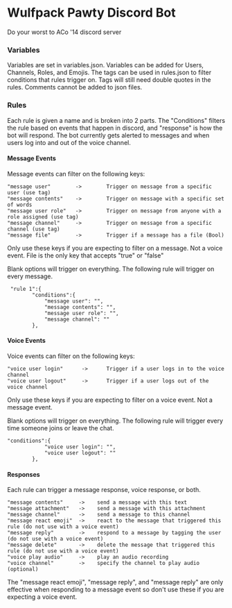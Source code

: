 # Wulfpack Pawty Discord Bot

Do your worst to ACo '14 discord server

### Variables

Variables are set in variables.json.  Variables can be added for Users, Channels, Roles, and Emojis.  The tags can be used in rules.json to filter conditions that rules trigger on.  Tags will still need double quotes in the rules.  Comments cannot be added to json files.

### Rules

Each rule is given a name and is broken into 2 parts.  The "Conditions" filters the rule based on events that happen in discord, and "response" is how the bot will respond.  The bot currently gets alerted to messages and when users log into and out of the voice channel.

#### Message Events

Message events can filter on the following keys:

```
"message user"        ->        Trigger on message from a specific user (use tag)
"message contents"    ->        Trigger on message with a specific set of words
"message user role"   ->        Trigger on message from anyone with a role assigned (use tag)
"message channel"     ->        Trigger on message from a specific channel (use tag)
"message file"        ->        Trigger if a message has a file (Bool)
```

Only use these keys if you are expecting to filter on a message.  Not a voice event.  File is the only key that accepts "true" or "false"

Blank options will trigger on everything.  The following rule will trigger on every message.

```
 "rule 1":{
        "conditions":{
            "message user": "",
            "message contents": "",
            "message user role": "",
            "message channel": ""
        },
```

#### Voice Events

Voice events can filter on the following keys:

```
"voice user login"      ->      Trigger if a user logs in to the voice channel
"voice user logout"     ->      Trigger if a user logs out of the voice channel
```

Only use these keys if you are expecting to filter on a voice event.  Not a message event.

Blank options will trigger on everything.  The following rule will trigger every time someone joins or leave the chat.

```
"conditions":{
            "voice user login": "",
            "voice user logout": ""
        },
```

#### Responses

Each rule can trigger a message response, voice response, or both.

```
"message contents"     ->    send a message with this text
"message attachment"   ->    send a message with this attachment
"message channel"      ->    send a message to this channel
"message react emoji"  ->    react to the message that triggered this rule (do not use with a voice event)
"message reply"        ->    respond to a message by tagging the user (do not use with a voice event)
"message delete"       ->    delete the message that triggered this rule (do not use with a voice event)
"voice play audio"     ->    play an audio recording
"voice channel"        ->    specify the channel to play audio (optional)
```

The "message react emoji", "message reply", and "message reply" are only effective when responding to a message event so don't use these if you are expecting a voice event.
